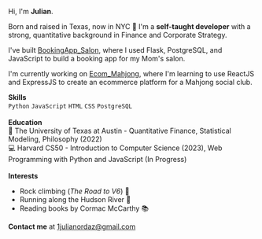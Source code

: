 Hi, I'm **Julian**.

Born and raised in Texas, now in NYC 📍 I'm a **self-taught developer** with a strong, quantitative background in Finance and Corporate Strategy.

I've built [BookingApp_Salon](https://github.com/jordaz14/BookingApp_Salon), where I used Flask, PostgreSQL, and JavaScript to build a booking app for my Mom's salon. 

I'm currently working on [Ecom_Mahjong](https://github.com/jordaz14/Ecom_Mahjong), where I'm learning to use ReactJS and ExpressJS to create an ecommerce platform for a Mahjong social club.

**Skills**
<br>
`Python` `JavaScript` `HTML` `CSS` `PostgreSQL`
<br>
<br>
**Education**
<br>
🤘 The University of Texas at Austin - Quantitative Finance, Statistical Modeling, Philosophy (2022)
<br>
💻 Harvard CS50 - Introduction to Computer Science (2023), Web Programming with Python and JavaScript (In Progress)
<br>
<br>
**Interests**
- Rock climbing (_The Road to V6_) 🧗
- Running along the Hudson River 🏃
- Reading books by Cormac McCarthy 📚

**Contact me** at 1julianordaz@gmail.com

